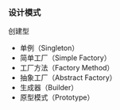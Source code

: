 ### 设计模式

创建型

- 单例（Singleton）
- 简单工厂（Simple Factory）
- 工厂方法（Factory Method）
- 抽象工厂（Abstract Factory）
- 生成器（Builder）
- 原型模式（Prototype）
